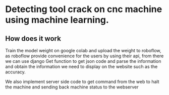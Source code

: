 # Detecting tool crack on cnc machine using machine learning.

## How does it work
Train the model weight on google colab and upload the weight to roboflow, as roboflow provide convenience for the users by using their api, from there we can use django Get function to get json code and parse the information and obtain the information we need to display on the website such as the accuracy.

We also implement server side code to get command from the web to halt the machine and sending back machine status to the webserver  

